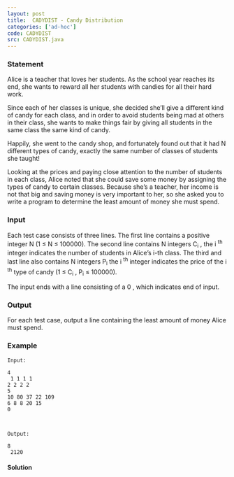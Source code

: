 ```yaml
---
layout: post
title:  CADYDIST - Candy Distribution
categories: ['ad-hoc']
code: CADYDIST
src: CADYDIST.java
---
```


### **Statement**

Alice is a teacher that loves her students. As the school year reaches its
end, she wants to reward all her students with candies for all their hard
work.

Since each of her classes is unique, she decided she’ll give a different kind
of candy for each class, and in order to avoid students being mad at others in
their class, she wants to make things fair by giving all students in the same
class the same kind of candy.

Happily, she went to the candy shop, and fortunately found out that it had N
different types of candy, exactly the same number of classes of students she
taught!

Looking at the prices and paying close attention to the number of students in
each class, Alice noted that she could save some money by assigning the types
of candy to certain classes. Because she’s a teacher, her income is not that
big and saving money is very important to her, so she asked you to write a
program to determine the least amount of money she must spend.

### Input

Each test case consists of three lines. The first line contains a positive
integer N (1 ≤ N ≤ 100000). The second line contains N integers
C<sub>i</sub> , the i <sup>th</sup> integer indicates the
number of students in Alice’s i-th class. The third and last line also
contains N integers P<sub>i</sub> the i <sup>th</sup> integer
indicates the price of the i <sup>th</sup> type of candy (1 ≤
C<sub>i</sub> , P<sub>i</sub> ≤ 100000).

The input ends with a line consisting of a 0 , which indicates end of
input.

### Output

For each test case, output a line containing the least amount of money Alice
must spend.

### Example

    
    
    Input:
    4  
     1 1 1 1  
    2 2 2 2  
    5  
    10 80 37 22 109  
    6 8 8 20 15  
    0
    
    Output:
    8  
     2120
    



#### **Solution**



